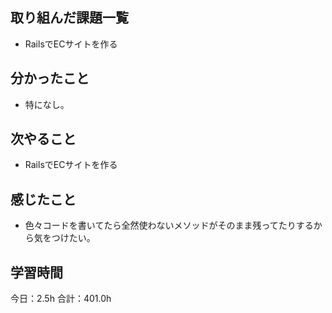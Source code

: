 ## 取り組んだ課題一覧
*  RailsでECサイトを作る
## 分かったこと
* 特になし。
  
    
    

## 次やること
*  RailsでECサイトを作る
## 感じたこと
*  色々コードを書いてたら全然使わないメソッドがそのまま残ってたりするから気をつけたい。
 
## 学習時間
今日：2.5h
合計：401.0h
